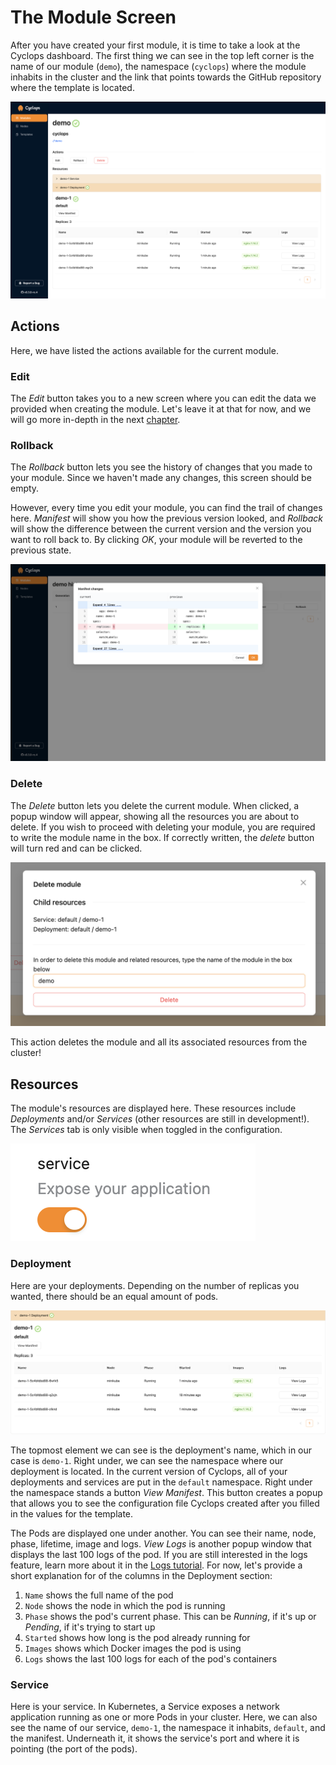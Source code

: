 # The Module Screen

After you have created your first module, it is time to take a look at the Cyclops dashboard. The first thing we can see in the top left corner is the name of our module (`demo`), the namespace (`cyclops`) where the module inhabits in the cluster and the link that points towards the GitHub repository where the template is located.

![Module Overview](../../../static/img/demo/module/module-details.png)

## Actions

Here, we have listed the actions available for the current module.

### Edit

The _Edit_ button takes you to a new screen where you can edit the data we provided when creating the module. Let's leave it at that for now, and we will go more in-depth in the next [chapter](edit_module).

### Rollback

The _Rollback_ button lets you see the history of changes that you made to your module. Since we haven't made any changes, this screen should be empty.

However, every time you edit your module, you can find the trail of changes here. _Manifest_ will show you how the previous version looked, and _Rollback_ will show the difference between the current version and the version you want to roll back to. By clicking _OK_, your module will be reverted to the previous state.

![Rollback feature](../../../static/img/demo/module/rollback.png)

### Delete

The _Delete_ button lets you delete the current module. When clicked, a popup window will appear, showing all the resources you are about to delete. If you wish to proceed with deleting your module, you are required to write the module name in the box. If correctly written, the _delete_ button will turn red and can be clicked.

![Delete Module](../../../static/img/demo/module/delete.png)

This action deletes the module and all its associated resources from the cluster!

## Resources

The module's resources are displayed here. These resources include _Deployments_ and/or _Services_ (other resources are still in development!). The _Services_ tab is only visible when toggled in the configuration.

![Service Toggle](../../../static/img/demo/module/service-toggle.png)

### Deployment

Here are your deployments. Depending on the number of replicas you wanted, there should be an equal amount of pods.

![Deployment](../../../static/img/demo/module/deployment-resource.png)

[//]: # 'TO-DO: remove "...in the current version of Cyclops..."'

The topmost element we can see is the deployment's name, which in our case is `demo-1`. Right under, we can see the namespace where our deployment is located. In the current version of Cyclops, all of your deployments and services are put in the `default` namespace. Right under the namespace stands a button _View Manifest_. This button creates a popup that allows you to see the configuration file Cyclops created after you filled in the values for the template.

The Pods are displayed one under another. You can see their name, node, phase, lifetime, image and logs. _View Logs_ is another popup window that displays the last 100 logs of the pod. If you are still interested in the logs feature, learn more about it in the [Logs tutorial](logs). For now, let's provide a short explanation for of the columns in the Deployment section:

1. `Name` shows the full name of the pod
2. `Node` shows the node in which the pod is running
3. `Phase` shows the pod's current phase. This can be _Running_, if it's up or _Pending_, if it's trying to start up
4. `Started` shows how long is the pod already running for
5. `Images` shows which Docker images the pod is using
6. `Logs` shows the last 100 logs for each of the pod's containers

### Service

Here is your service. In Kubernetes, a Service exposes a network application running as one or more Pods in your cluster. Here, we can also see the name of our service, `demo-1`, the namespace it inhabits, `default`, and the manifest. Underneath it, it shows the service's port and where it is pointing (the port of the pods).
